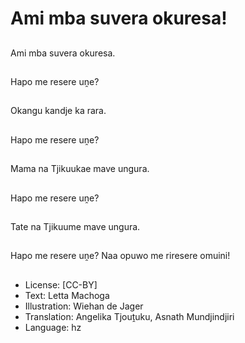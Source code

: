 # Ami mba suvera okuresa!

##
Ami mba suvera okuresa.

##
Hapo me resere uṋe?

##
Okangu kandje ka rara.

##
Hapo me resere uṋe?

##
Mama na Tjikuukae mave ungura.

##
Hapo me resere uṋe?

##
Tate na Tjikuume mave ungura.

##
Hapo me resere uṋe? Naa opuwo me riresere omuini!

##
* License: [CC-BY]
* Text: Letta Machoga
* Illustration: Wiehan de Jager
* Translation: Angelika Tjouṱuku, Asnath Mundjindjiri
* Language: hz
